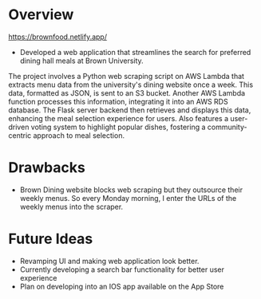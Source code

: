 # Overview
https://brownfood.netlify.app/

- Developed a web application that streamlines the search for preferred dining hall meals at Brown University.

The project involves a Python web scraping script on AWS Lambda that extracts menu data from the university's dining website once a week. This data, formatted as JSON, is sent to an S3 bucket. Another AWS Lambda function processes this information, integrating it into an AWS RDS database. The Flask server backend then retrieves and displays this data, enhancing the meal selection experience for users. Also features a user-driven voting system to highlight popular dishes, fostering a community-centric approach to meal selection.

# Drawbacks

- Brown Dining website blocks web scraping but they outsource their weekly menus. So every Monday morning, I enter the URLs of the weekly menus into the scraper.

# Future Ideas

- Revamping UI and making web application look better.
- Currently developing a search bar functionality for better user experience
- Plan on developing into an IOS app available on the App Store
